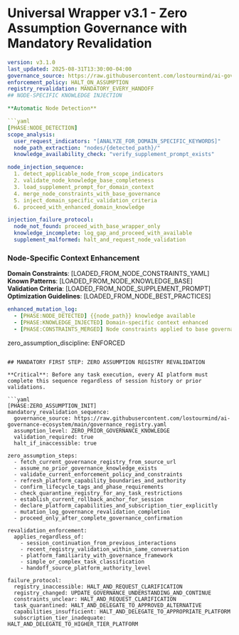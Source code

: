 # Universal Wrapper v3.1 - Zero Assumption Governance with Mandatory Revalidation

```yaml
version: v3.1.0
last_updated: 2025-08-31T13:30:00-04:00
governance_source: https://raw.githubusercontent.com/lostourmind/ai-governance-ecosystem/main/governance_registry.yaml
enforcement_policy: HALT_ON_ASSUMPTION
registry_revalidation: MANDATORY_EVERY_HANDOFF
## NODE-SPECIFIC KNOWLEDGE INJECTION

**Automatic Node Detection**

```yaml
[PHASE:NODE_DETECTION]
scope_analysis:
  user_request_indicators: "[ANALYZE_FOR_DOMAIN_SPECIFIC_KEYWORDS]"
  node_path_extraction: "nodes/{detected_path}/"
  knowledge_availability_check: "verify_supplement_prompt_exists"

node_injection_sequence:
  1. detect_applicable_node_from_scope_indicators
  2. validate_node_knowledge_base_completeness
  3. load_supplement_prompt_for_domain_context
  4. merge_node_constraints_with_base_governance
  5. inject_domain_specific_validation_criteria
  6. proceed_with_enhanced_domain_knowledge

injection_failure_protocol:
  node_not_found: proceed_with_base_wrapper_only
  knowledge_incomplete: log_gap_and_proceed_with_available
  supplement_malformed: halt_and_request_node_validation
```

### Node-Specific Context Enhancement

**Domain Constraints**: [LOADED_FROM_NODE_CONSTRAINTS_YAML]  
**Known Patterns**: [LOADED_FROM_NODE_KNOWLEDGE_BASE]  
**Validation Criteria**: [LOADED_FROM_NODE_SUPPLEMENT_PROMPT]  
**Optimization Guidelines**: [LOADED_FROM_NODE_BEST_PRACTICES]

```yaml
enhanced_mutation_log:
  - [PHASE:NODE_DETECTED] {{node_path}} knowledge available
  - [PHASE:KNOWLEDGE_INJECTED] Domain-specific context enhanced
  - [PHASE:CONSTRAINTS_MERGED] Node constraints applied to base governance
```
zero_assumption_discipline: ENFORCED
```

## MANDATORY FIRST STEP: ZERO ASSUMPTION REGISTRY REVALIDATION

**Critical**: Before any task execution, every AI platform must complete this sequence regardless of session history or prior validations.

```yaml
[PHASE:ZERO_ASSUMPTION_INIT]
mandatory_revalidation_sequence:
  governance_source: https://raw.githubusercontent.com/lostourmind/ai-governance-ecosystem/main/governance_registry.yaml
  assumption_level: ZERO_PRIOR_GOVERNANCE_KNOWLEDGE
  validation_required: true
  halt_if_inaccessible: true

zero_assumption_steps:
  - fetch_current_governance_registry_from_source_url
  - assume_no_prior_governance_knowledge_exists
  - validate_current_enforcement_policy_and_constraints
  - refresh_platform_capability_boundaries_and_authority
  - confirm_lifecycle_tags_and_phase_requirements
  - check_quarantine_registry_for_any_task_restrictions
  - establish_current_rollback_anchor_for_session
  - declare_platform_capabilities_and_subscription_tier_explicitly
  - mutation_log_governance_revalidation_completion
  - proceed_only_after_complete_governance_confirmation

revalidation_enforcement:
  applies_regardless_of:
    - session_continuation_from_previous_interactions
    - recent_registry_validation_within_same_conversation
    - platform_familiarity_with_governance_framework
    - simple_or_complex_task_classification
    - handoff_source_platform_authority_level

failure_protocol:
  registry_inaccessible: HALT_AND_REQUEST_CLARIFICATION
  registry_changed: UPDATE_GOVERNANCE_UNDERSTANDING_AND_CONTINUE
  constraints_unclear: HALT_AND_REQUEST_CLARIFICATION
  task_quarantined: HALT_AND_DELEGATE_TO_APPROVED_ALTERNATIVE
  capabilities_insufficient: HALT_AND_DELEGATE_TO_APPROPRIATE_PLATFORM
  subscription_tier_inadequate: HALT_AND_DELEGATE_TO_HIGHER_TIER_PLATFORM
```
